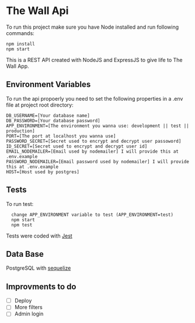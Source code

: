 # The Wall Api

To run this project make sure you have Node installed and run following commands:

    npm install
    npm start

<p>
This is a REST API created with NodeJS and ExpressJS to give life to The Wall App.

## Environment Variables

To run the api propoerly you need to set the following properties in a .env file at project root directory:

    DB_USERNAME=[Your database name]
    DB_PASSWORD=[Your database password]
    APP_ENVIRONMENT=[The environment you wanna use: development || test || production]
    PORT=[The port at localhost you wanna use]
    PASSWORD_SECRET=[Secret used to encrypt and decrypt user passoword]
    ID_SECRET=[Secret used to encrypt and decrypt user id]
    EMAIL_NODEMAILER=[Email used by nodemailer] I will provide this at .env.example
    PASSWORD_NODEMAILER=[Email password used by nodemailer] I will provide this at .env.example
    HOST=[Host used by postgres]

## Tests

To run test:
      
      change APP_ENVIRONMENT variable to test (APP_ENVIRONMENT=test)
      npm start
      npm test

Tests were coded with [Jest](https://jestjs.io/)

## Data Base

PostgreSQL with [sequelize](https://sequelize.org/)

## Improvments to do

- [ ] Deploy
- [ ] More filters
- [ ] Admin login
